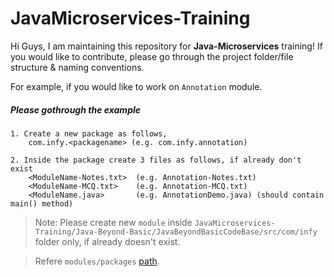 # JavaMicroservices-Training

Hi Guys,
I am maintaining this repository for **Java-Microservices** training!
If you would like to contribute, please go through the project folder/file structure & naming conventions.

For example, if you would like to work on `Annotation` module.

##### Please gothrough the example
    1. Create a new package as follows, 
        com.infy.<packagename> (e.g. com.infy.annotation)

    2. Inside the package create 3 files as follows, if already don't exist
        <ModuleName-Notes.txt>  (e.g. Annotation-Notes.txt)
        <ModuleName-MCQ.txt>    (e.g. Annotation-MCQ.txt)
        <ModuleName.java>       (e.g. AnnotationDemo.java) (should contain main() method)

> Note:  Please create new `module` inside `JavaMicroservices-Training/Java-Beyond-Basic/JavaBeyondBasicCodeBase/src/com/infy` folder only, if already doesn't exist.

> Refere `modules/packages` [path][path].

[path]: <https://github.com/Ghazi-Khan/JavaMicroservices-Training/tree/main/Java-Beyond-Basic/JavaBeyondBasicCodeBase/src/com/infy>